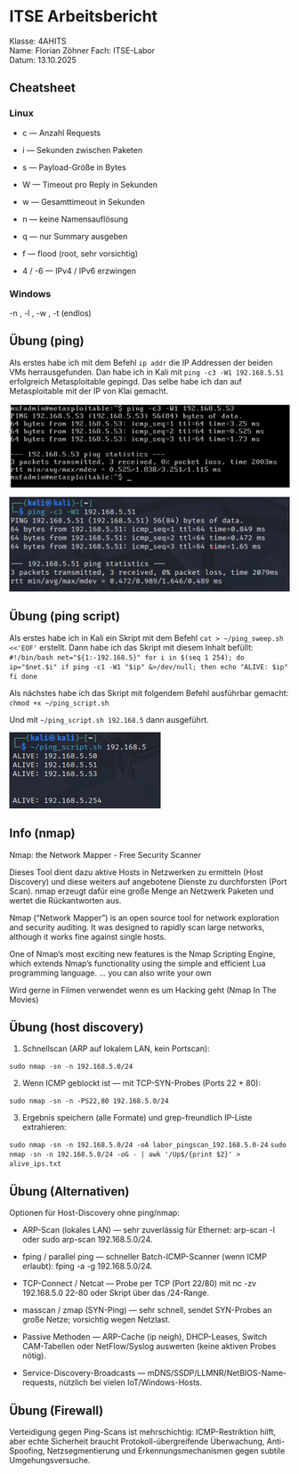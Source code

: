 # ITSE Arbeitsbericht

Klasse: 4AHITS  
Name: Florian Zöhner 
Fach: ITSE-Labor   
Datum: 13.10.2025     
 
## Cheatsheet
### Linux
 
- c <count> — Anzahl Requests
 
- i <interval> — Sekunden zwischen Paketen
 
- s <size> — Payload-Größe in Bytes
 
- W <timeout> — Timeout pro Reply in Sekunden
 
- w <deadline> — Gesamttimeout in Sekunden
 
- n — keine Namensauflösung
 
- q — nur Summary ausgeben
 
- f — flood (root, sehr vorsichtig)
 
- 4 / -6 — IPv4 / IPv6 erzwingen

### Windows
 
-n <count>, -l <size>, -w <timeout-ms>, -t (endlos)



## Übung (ping)

Als erstes habe ich mit dem Befehl `ip addr` die IP Addressen der beiden VMs herrausgefunden.
Dan habe ich in Kali mit `ping -c3 -W1 192.168.5.51` erfolgreich Metasploitable gepingd.
Das selbe habe ich dan auf Metasploitable mit der IP von Klai gemacht.

![screenshot1](bilder/screenshot1.png.png)

![screenshot2](bilder/screenshot2.png.png)


## Übung (ping script)

Als erstes habe ich in Kali ein Skript mit dem Befehl `cat > ~/ping_sweep.sh <<'EOF'` erstellt.
Dann habe ich das Skript mit diesem Inhalt befüllt:
`#!/bin/bash
net="${1:-192.168.5}"
for i in $(seq 1 254); do
  ip="$net.$i"
  if ping -c1 -W1 "$ip" &>/dev/null; then
    echo "ALIVE: $ip"
  fi
done`

Als nächstes habe ich das Skript mit folgendem Befehl ausführbar gemacht:
`chmod +x ~/ping_script.sh`

Und mit `~/ping_script.sh 192.168.5` dann ausgeführt.

![screenshot3](bilder/screenshot3.png.png)


## Info (nmap)
Nmap: the Network Mapper - Free Security Scanner

Dieses Tool dient dazu aktive Hosts in Netzwerken zu ermitteln (Host Discovery) und diese weiters auf angebotene Dienste zu durchforsten (Port Scan). nmap erzeugt dafür eine große Menge an Netzwerk Paketen und wertet die Rückantworten aus.

Nmap (“Network Mapper”) is an open source tool for network exploration and security auditing. It was designed to rapidly scan large networks, although it works fine against single hosts.

One of Nmap’s most exciting new features is the Nmap Scripting Engine, which extends Nmap’s functionality using the simple and efficient Lua programming language. … you can also write your own

Wird gerne in Filmen verwendet wenn es um Hacking geht (Nmap In The Movies)


## Übung (host discovery)

1) Schnellscan (ARP auf lokalem LAN, kein Portscan):

`sudo nmap -sn -n 192.168.5.0/24`


2) Wenn ICMP geblockt ist — mit TCP-SYN-Probes (Ports 22 + 80):

`sudo nmap -sn -n -PS22,80 192.168.5.0/24`


3) Ergebnis speichern (alle Formate) und grep-freundlich IP-Liste extrahieren:

`sudo nmap -sn -n 192.168.5.0/24 -oA labor_pingscan_192.168.5.0-24`
`sudo nmap -sn -n 192.168.5.0/24 -oG - | awk '/Up$/{print $2}' > alive_ips.txt`

## Übung (Alternativen)

Optionen für Host-Discovery ohne ping/nmap:

- ARP-Scan (lokales LAN) — sehr zuverlässig für Ethernet: arp-scan -l oder sudo arp-scan 192.168.5.0/24.

- fping / parallel ping — schneller Batch-ICMP-Scanner (wenn ICMP erlaubt): fping -a -g 192.168.5.0/24.

- TCP-Connect / Netcat — Probe per TCP (Port 22/80) mit nc -zv 192.168.5.0 22-80 oder Skript über das /24-Range.

- masscan / zmap (SYN-Ping) — sehr schnell, sendet SYN-Probes an große Netze; vorsichtig wegen Netzlast.

- Passive Methoden — ARP-Cache (ip neigh), DHCP-Leases, Switch CAM-Tabellen oder NetFlow/Syslog auswerten (keine aktiven Probes nötig).

- Service-Discovery-Broadcasts — mDNS/SSDP/LLMNR/NetBIOS-Name-requests, nützlich bei vielen IoT/Windows-Hosts.


## Übung (Firewall)

Verteidigung gegen Ping-Scans ist mehrschichtig: ICMP-Restriktion hilft, aber echte Sicherheit braucht Protokoll-übergreifende Überwachung, Anti-Spoofing, Netzsegmentierung und Erkennungsmechanismen gegen subtile Umgehungsversuche.


